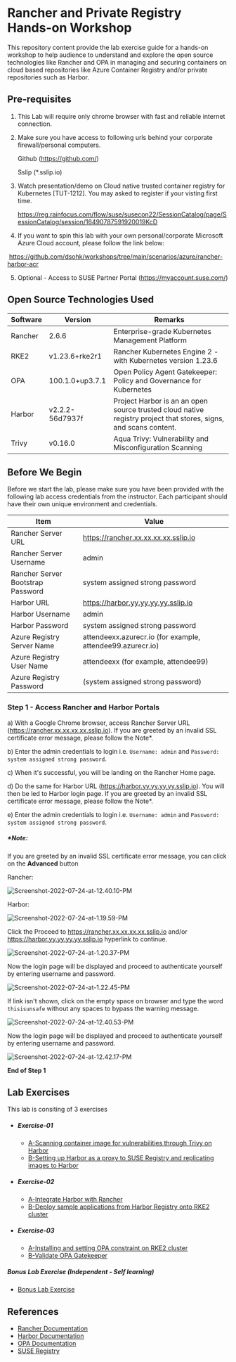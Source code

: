 # Rancher and Private Registry Hands-on Workshop
This repository content provide the lab exercise guide for a hands-on workshop to help audience to understand and explore the open source technologies like Rancher and OPA in managing and securing containers on cloud based repositories like Azure Container Registry and/or private repositories such as Harbor.



## Pre-requisites

1. This Lab will require only chrome browser with fast and reliable internet connection. 

2. Make sure you have access to following urls behind your corporate firewall/personal computers. 

   Github (https://github.com/) 

   Sslip (*.sslip.io)

3. Watch presentation/demo on Cloud native trusted container registry for Kubernetes [TUT-1212]. You may asked to register if your visting first time.  

   https://reg.rainfocus.com/flow/suse/susecon22/SessionCatalog/page/SessionCatalog/session/16490787591920019KcD

4. If you want to spin this lab with your own personal/corporate Microsoft Azure Cloud account, please follow the link below:

​       https://github.com/dsohk/workshops/tree/main/scenarios/azure/rancher-harbor-acr  

5. Optional - Access to SUSE Partner Portal (https://myaccount.suse.com/)



## Open Source Technologies Used

| Software | Version         | Remarks                                                      |
| -------- | --------------- | ------------------------------------------------------------ |
| Rancher  | 2.6.6           | Enterprise-grade Kubernetes Management Platform              |
| RKE2     | v1.23.6+rke2r1  | Rancher Kubernetes Engine 2 - with Kubernetes version 1.23.6 |
| OPA      | 100.1.0+up3.7.1 | Open Policy Agent Gatekeeper: Policy and Governance for Kubernetes |
| Harbor   | v2.2.2-56d7937f | Project Harbor is an an open source trusted cloud native registry project that stores, signs, and scans content. |
| Trivy    | v0.16.0         | Aqua Trivy: Vulnerability and Misconfiguration Scanning      |







## Before We Begin

Before we start the lab, please make sure you have been provided with the following lab access credentials from the instructor. Each participant should have their own unique environment and credentials.

| Item                              | Value                                                      |
| --------------------------------- | ---------------------------------------------------------- |
| Rancher Server URL                | https://rancher.xx.xx.xx.xx.sslip.io                       |
| Rancher Server Username           | admin                                                      |
| Rancher Server Bootstrap Password | system assigned strong password                            |
| Harbor URL                        | https://harbor.yy.yy.yy.yy.sslip.io                        |
| Harbor Username                   | admin                                                      |
| Harbor Password                   | system assigned strong password                            |
| Azure Registry Server Name        | attendeexx.azurecr.io (for example, attendee99.azurecr.io) |
| Azure Registry User Name          | attendeexx (for example, attendee99)                       |
| Azure Registry Password           | (system assigned strong password)                          |



### Step 1 - Access Rancher and Harbor Portals

a) With a Google Chrome browser, access Rancher Server URL (https://rancher.xx.xx.xx.xx.sslip.io). If you are greeted by an invalid SSL certificate error message, please follow the Note*.

b) Enter the admin credentials to login i.e. `Username: admin`  and `Password: system assigned strong password`. 

c) When it's successful, you will be landing on the Rancher Home page. 

d) Do the same for Harbor URL (https://harbor.yy.yy.yy.yy.sslip.io). You will then be led to Harbor login page. If you are greeted by an invalid SSL certificate error message, please follow the Note*.

e) Enter the admin credentials to login i.e. `Username: admin`  and `Password: system assigned strong password`. 

##### *Note: 

If you are greeted by an invalid SSL certificate error message, you can click on the **Advanced** button

Rancher:

![Screenshot-2022-07-24-at-12.40.10-PM](images/Screenshot-2022-07-24-at-12.40.10-PM.png)

Harbor:

![Screenshot-2022-07-24-at-1.19.59-PM](images/Screenshot-2022-07-24-at-1.19.59-PM.png)

Click the Proceed to https://rancher.xx.xx.xx.xx.sslip.io and/or https://harbor.yy.yy.yy.yy.sslip.io hyperlink to continue. 

![Screenshot-2022-07-24-at-1.20.37-PM](images/Screenshot-2022-07-24-at-1.20.37-PM.png)

Now the login page will be displayed and proceed to authenticate yourself by entering username and password.

![Screenshot-2022-07-24-at-1.22.45-PM](images/Screenshot-2022-07-24-at-1.22.45-PM.png)

If link isn't shown, click on the empty space on browser and type the word `thisisunsafe` without any spaces to bypass the warning message. 

![Screenshot-2022-07-24-at-12.40.53-PM](images/Screenshot-2022-07-24-at-12.40.53-PM.png)

Now the login page will be displayed and proceed to authenticate yourself by entering username and password.

![Screenshot-2022-07-24-at-12.42.17-PM](images/Screenshot-2022-07-24-at-12.42.17-PM.png)

**End of Step 1**



## Lab Exercises

This lab is consiting of 3 exercises 

* ##### Exercise-01
  
  * [A-Scanning container image for vulnerabilities through Trivy on Harbor](https://github.com/dsohk/rancher-private-registry-workshop/blob/main/docs/Exercise-01A-ScanContainerImages.md)
  * [B-Setting up Harbor as a proxy to SUSE Registry and replicating images to Harbor](https://github.com/dsohk/rancher-private-registry-workshop/blob/main/docs/Exercise-01B-SetupHarborProxySUSERegistryReplicate.md)
  
  
  
* ##### Exercise-02
  
  * [A-Integrate Harbor with Rancher](https://github.com/dsohk/rancher-private-registry-workshop/blob/main/docs/Exercise-02A-IntegrateHarborwithRancher.md)
  * [B-Deploy sample applications from Harbor Registry onto RKE2 cluster ](https://github.com/dsohk/rancher-private-registry-workshop/blob/main/docs/Exercise-02B-DeploySampleApplication.md)
  
  
  
* ##### Exercise-03
  
  * [A-Installing and setting OPA constraint on RKE2 cluster](https://github.com/dsohk/rancher-private-registry-workshop/blob/main/docs/Exercise-03A-InstallOPA.md)
  * [B-Validate OPA Gatekeeper](https://github.com/dsohk/rancher-private-registry-workshop/blob/main/docs/Exercise-03B-TestOPAConstraintForHarborDocker.md)

##### Bonus Lab Exercise (Independent - Self learning)

* [Bonus Lab Exercise](https://github.com/dsohk/rancher-private-registry-workshop/blob/main/docs/BonusExercise-01.md)

## References

* [Rancher Documentation](https://rancher.com/docs/rancher/v2.6/en/)
* [Harbor Documentation](https://goharbor.io/docs/2.2.0/)
* [OPA Documentation](https://www.openpolicyagent.org/docs/latest/)
* [SUSE Registry](https://registry.suse.com/)

